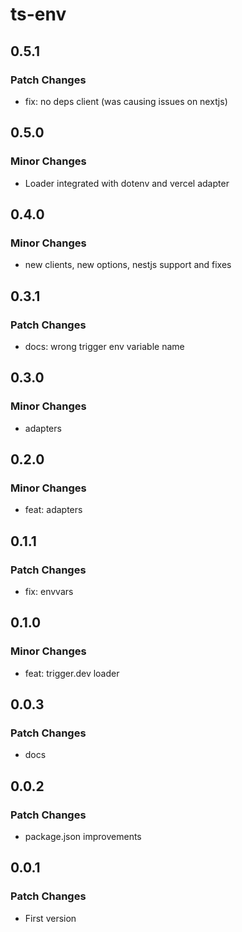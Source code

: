 # ts-env

## 0.5.1

### Patch Changes

- fix: no deps client (was causing issues on nextjs)

## 0.5.0

### Minor Changes

- Loader integrated with dotenv and vercel adapter

## 0.4.0

### Minor Changes

- new clients, new options, nestjs support and fixes

## 0.3.1

### Patch Changes

- docs: wrong trigger env variable name

## 0.3.0

### Minor Changes

- adapters

## 0.2.0

### Minor Changes

- feat: adapters

## 0.1.1

### Patch Changes

- fix: envvars

## 0.1.0

### Minor Changes

- feat: trigger.dev loader

## 0.0.3

### Patch Changes

- docs

## 0.0.2

### Patch Changes

- package.json improvements

## 0.0.1

### Patch Changes

- First version
